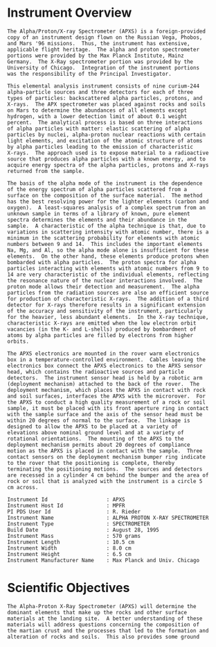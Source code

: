 
 
  Instrument Overview
  ===================
    The Alpha/Proton/X-ray Spectrometer (APXS) is a foreign-provided
    copy of an instrument design flown on the Russian Vega, Phobos,
    and Mars '96 missions.  Thus, the instrument has extensive,
    applicable flight heritage.  The alpha and proton spectrometer
    portions were provided by the Max Planck Institute, Mainz
    Germany.  The X-Ray spectrometer portion was provided by the
    University of Chicago.  Integration of the instrument portions
    was the responsibility of the Principal Investigator.
 
    This elemental analysis instrument consists of nine curium-244
    alpha-particle sources and three detectors for each of three
    types of particles: backscattered alpha particles, protons, and
    X-rays.  The APX spectrometer was placed against rocks and soils
    on Mars to determine the abundances of all elements except
    hydrogen, with a lower detection limit of about 0.1 weight
    percent.  The analytical process is based on three interactions
    of alpha particles with matter: elastic scattering of alpha
    particles by nuclei, alpha-proton nuclear reactions with certain
    light elements, and excitation of the atomic structure of atoms
    by alpha particles leading to the emission of characteristic
    X-rays.  The approach used is to expose material to a radioactive
    source that produces alpha particles with a known energy, and to
    acquire energy spectra of the alpha particles, protons and X-rays
    returned from the sample.
 
    The basis of the alpha mode of the instrument is the dependence
    of the energy spectrum of alpha particles scattered from a
    surface on the composition of the surface material.  The method
    has the best resolving power for the lighter elements (carbon and
    oxygen).  A least-squares analysis of a complex spectrum from an
    unknown sample in terms of a library of known, pure element
    spectra determines the elements and their abundance in the
    sample.  A characteristic of the alpha technique is that, due to
    variations in scattering intensity with atomic number, there is a
    minimum in the scattering probability for elements with atomic
    numbers between 9 and 14.  This includes the important elements
    Na, Mg, and Al, so the alpha mode alone is insufficient for these
    elements.  On the other hand, these elements produce protons when
    bombarded with alpha particles.  The proton spectra for alpha
    particles interacting with elements with atomic numbers from 9 to
    14 are very characteristic of the individual elements, reflecting
    the resonance nature of the nuclear interactions involved.  The
    proton mode allows their detection and measurement.  The alpha
    particles from the radiation sources are also an efficient source
    for production of characteristic X-rays.  The addition of a third
    detector for X-rays therefore results in a significant extension
    of the accuracy and sensitivity of the instrument, particularly
    for the heavier, less abundant elements.  In the X-ray technique,
    characteristic X-rays are emitted when the low electron orbit
    vacancies (in the K- and L-shells) produced by bombardment of
    atoms by alpha particles are filled by electrons from higher
    orbits.
 
    The APXS electronics are mounted in the rover warm electronics
    box in a temperature-controlled environment.  Cables leaving the
    electronics box connect the APXS electronics to the APXS sensor
    head, which contains the radioactive sources and particle
    detectors.  The instrument sensor head is held by a robotic arm
    (deployment mechanism) attached to the back of the rover.  The
    deployment mechanism, which places the APXS in contact with rock
    and soil surfaces, interfaces the APXS with the microrover.  For
    the APXS to conduct a high quality measurement of a rock or soil
    sample, it must be placed with its front aperture ring in contact
    with the sample surface and the axis of the sensor head must be
    within 20 degrees of normal to the surface.  The linkage is
    designed to allow the APXS to be placed at a variety of
    elevations above nominal ground level and at a variety of
    rotational orientations.  The mounting of the APXS to the
    deployment mechanism permits about 20 degrees of compliance
    motion as the APXS is placed in contact with the sample.  Three
    contact sensors on the deployment mechanism bumper ring indicate
    to the rover that the positioning is complete, thereby
    terminating the positioning motions.  The sources and detectors
    are recessed in a cylinder 4 cm behind the bumper and the area of
    rock or soil that is analyzed with the instrument is a circle 5
    cm across.
 
    Instrument Id                   : APXS
    Instrument Host Id              : MPFR
    PI PDS User Id                  : R. Rieder
    Instrument Name                 : ALPHA PROTON X-RAY SPECTROMETER
    Instrument Type                 : SPECTROMETER
    Build Date                      : August 28, 1995
    Instrument Mass                 : 570 grams
    Instrument Length               : 10.5 cm
    Instrument Width                : 8.0 cm
    Instrument Height               : 6.5 cm
    Instrument Manufacturer Name    : Max Planck and Univ. Chicago
 
 
  Scientific Objectives
  =====================
    The Alpha-Proton X-Ray Spectrometer (APXS) will determine the
    dominant elements that make up the rocks and other surface
    materials at the landing site.  A better understanding of these
    materials will address questions concerning the composition of
    the martian crust and the processes that led to the formation and
    alteration of rocks and soils.  This also provides some ground

        